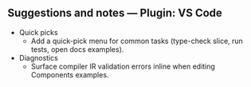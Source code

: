 ## Suggestions and notes — Plugin: VS Code

- Quick picks
  - Add a quick-pick menu for common tasks (type-check slice, run tests, open docs examples).
- Diagnostics
  - Surface compiler IR validation errors inline when editing Components examples.
